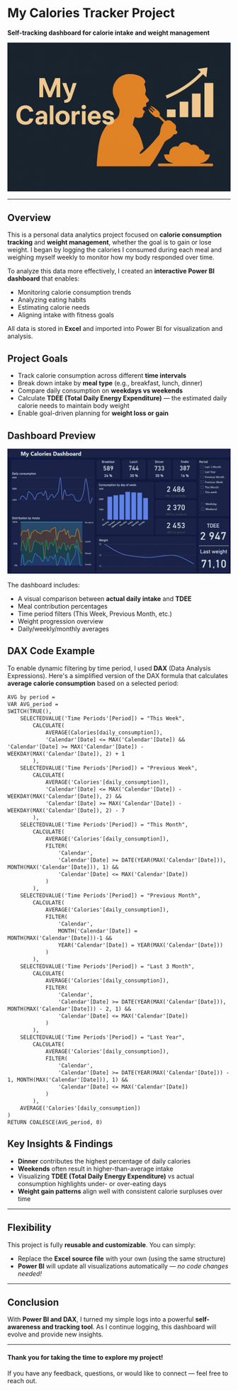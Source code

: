 # My Calories Tracker Project  
**Self-tracking dashboard for calorie intake and weight management**

![logo](https://github.com/Andrii-Klipailo/My_Calories_project/blob/main/logo.png)

---

## Overview  

This is a personal data analytics project focused on **calorie consumption tracking** and **weight management**, whether the goal is to gain or lose weight. I began by logging the calories I consumed during each meal and weighing myself weekly to monitor how my body responded over time.  

To analyze this data more effectively, I created an **interactive Power BI dashboard** that enables:  
- Monitoring calorie consumption trends  
- Analyzing eating habits  
- Estimating calorie needs  
- Aligning intake with fitness goals  

All data is stored in **Excel** and imported into Power BI for visualization and analysis.



## Project Goals  

- Track calorie consumption across different **time intervals**  
- Break down intake by **meal type** (e.g., breakfast, lunch, dinner)  
- Compare daily consumption on **weekdays vs weekends**  
- Calculate **TDEE (Total Daily Energy Expenditure)** — the estimated daily calorie needs to maintain body weight  
- Enable goal-driven planning for **weight loss or gain**  


## Dashboard Preview  

![Dashboard](https://github.com/Andrii-Klipailo/My_Calories_project/blob/main/screenshot1.jpg)

The dashboard includes:  
- A visual comparison between **actual daily intake** and **TDEE**  
- Meal contribution percentages  
- Time period filters (This Week, Previous Month, etc.)  
- Weight progression overview  
- Daily/weekly/monthly averages



## DAX Code Example  

To enable dynamic filtering by time period, I used **DAX** (Data Analysis Expressions). Here's a simplified version of the DAX formula that calculates **average calorie consumption** based on a selected period:

```DAX
AVG by period = 
VAR AVG_period = 
SWITCH(TRUE(),
    SELECTEDVALUE('Time Periods'[Period]) = "This Week",
        CALCULATE( 
            AVERAGE(Calories[daily_consumption]), 
            'Calendar'[Date] <= MAX('Calendar'[Date]) && 'Calendar'[Date] >= MAX('Calendar'[Date]) - WEEKDAY(MAX('Calendar'[Date]), 2) + 1
        ),
    SELECTEDVALUE('Time Periods'[Period]) = "Previous Week",
        CALCULATE(
            AVERAGE('Calories'[daily_consumption]), 
            'Calendar'[Date] <= MAX('Calendar'[Date]) - WEEKDAY(MAX('Calendar'[Date]), 2) && 
            'Calendar'[Date] >= MAX('Calendar'[Date]) - WEEKDAY(MAX('Calendar'[Date]), 2) - 7
        ),
    SELECTEDVALUE('Time Periods'[Period]) = "This Month",
        CALCULATE(
            AVERAGE('Calories'[daily_consumption]),
            FILTER(
                'Calendar',
                'Calendar'[Date] >= DATE(YEAR(MAX('Calendar'[Date])), MONTH(MAX('Calendar'[Date])), 1) && 
                'Calendar'[Date] <= MAX('Calendar'[Date])
            )
        ),
    SELECTEDVALUE('Time Periods'[Period]) = "Previous Month",
        CALCULATE(
            AVERAGE('Calories'[daily_consumption]),
            FILTER(
                'Calendar',
                MONTH('Calendar'[Date]) = MONTH(MAX('Calendar'[Date]))-1 && 
                YEAR('Calendar'[Date]) = YEAR(MAX('Calendar'[Date]))
            )
        ),
    SELECTEDVALUE('Time Periods'[Period]) = "Last 3 Month",
        CALCULATE(
            AVERAGE('Calories'[daily_consumption]),
            FILTER(
                'Calendar',
                'Calendar'[Date] >= DATE(YEAR(MAX('Calendar'[Date])), MONTH(MAX('Calendar'[Date])) - 2, 1) && 
                'Calendar'[Date] <= MAX('Calendar'[Date])
            )
        ),
    SELECTEDVALUE('Time Periods'[Period]) = "Last Year",
        CALCULATE(
            AVERAGE('Calories'[daily_consumption]),
            FILTER(
                'Calendar',
                'Calendar'[Date] >= DATE(YEAR(MAX('Calendar'[Date])) - 1, MONTH(MAX('Calendar'[Date])), 1) && 
                'Calendar'[Date] <= MAX('Calendar'[Date])
            )
        ),
    AVERAGE('Calories'[daily_consumption])
)
RETURN COALESCE(AVG_period, 0)
```

## Key Insights & Findings

- **Dinner** contributes the highest percentage of daily calories  
- **Weekends** often result in higher-than-average intake  
- Visualizing **TDEE (Total Daily Energy Expenditure)** vs actual consumption highlights under- or over-eating days  
- **Weight gain patterns** align well with consistent calorie surpluses over time

---

## Flexibility

This project is fully **reusable and customizable**. You can simply:

- Replace the **Excel source file** with your own (using the same structure)  
- **Power BI** will update all visualizations automatically — *no code changes needed!*

---

## Conclusion

With **Power BI and DAX**, I turned my simple logs into a powerful **self-awareness and tracking tool**. As I continue logging, this dashboard will evolve and provide new insights.

---

#### Thank you for taking the time to explore my project!
If you have any feedback, questions, or would like to connect — feel free to reach out.

